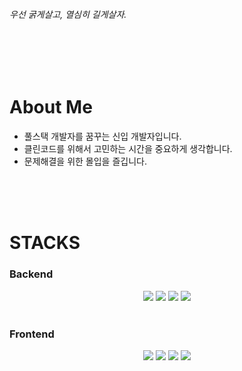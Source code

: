 <h6>우선 굵게살고, 열심히 길게살자.</h6>
</br></br></br>


<div align=left><h1>About Me</h1></div>
<ul>
  <li>풀스택 개발자를 꿈꾸는 신입 개발자입니다.</li>
  <li>클린코드를 위해서 고민하는 시간을 중요하게 생각합니다.</li>
  <li>문제해결을 위한 몰입을 즐깁니다.</li>
</ul>
</br></br></br>
  
<div align=left><h1>STACKS</h1></div>
<h3>Backend</h3>

<div align=center>
  <img src="https://img.shields.io/badge/Java-007396?style=flat-square&logo=Java&logoColor=white"/>
  <img src="https://img.shields.io/badge/Spring-6DB33F?style=flat-square&logo=Spring&logoColor=white"/>
  <img src="https://img.shields.io/badge/Spring Boot-6DB33F?style=flat-square&logo=Spring Boot&logoColor=white"/>
  <img src="https://img.shields.io/badge/MariaDB-003545?style=flat-square&logo=MariaDB&logoColor=white"/>
<div/></br>
    
  <div align=left>
<h3>Frontend</h3>
  </div>
<div align=center> 
  <img src="https://img.shields.io/badge/JavaScript-F7DF1E?style=flat-square&logo=JavaScript&logoColor=white"/>
  <img src="https://img.shields.io/badge/jQuery-0769AD?style=flat-square&logo=jQuery&logoColor=white"/>
  <img src="https://img.shields.io/badge/Android-3DDC84?style=flat-square&logo=Android&logoColor=white"/>
  <img src="https://img.shields.io/badge/Android Studio-3DDC84?style=flat-square&logo=Android Studio&logoColor=white"/>
</div>
